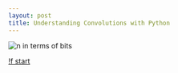 ```yaml
---
layout: post
title: Understanding Convolutions with Python 
---
```

![n in terms of bits](http://latex2png.com/output//latex_2fbbd9a4d623f86d1d0bb98d79bd4637.png)

[!f start](http://latex2png.com/output//latex_08e54109eac8e9cfde1dcd9b217fcbf6.png)


